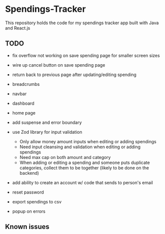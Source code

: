 # Spendings-Tracker
This repository holds the code for my spendings tracker app built with Java and React.js


## TODO
- fix overflow not working on save spending page for smaller screen sizes
- wire up cancel button on save spending page
- return back to previous page after updating/editing spending

- breadcrumbs
- navbar
- dashboard
- home page
- add suspense and error boundary 
- use Zod library for input validation
    - Only allow money amount inputs when editing or adding spendings
    - Need input cleansing and validation when editing or adding spendings
    - Need max cap on both amount and category
    - When adding or editing a spending and someone puts duplicate categories, collect them to be together (likely to be done on the backend)
- add ability to create an account w/ code that sends to person's email
- reset password
- export spendings to csv
- popup on errors

## Known issues